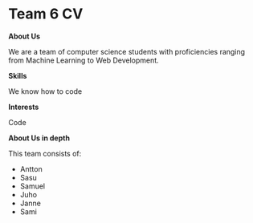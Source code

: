 # Team 6 CV

**About Us**

We are a team of computer science students with proficiencies ranging from Machine Learning to Web Development.


**Skills**

We know how to code


**Interests**

Code


**About Us in depth**

This team consists of:

- Antton 
- Sasu
- Samuel
- Juho
- Janne
- Sami

